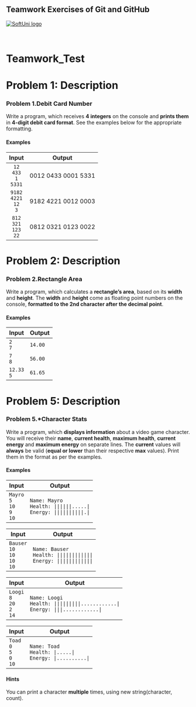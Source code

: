 ## Teamwork Exercises of Git and GitHub

<a href="https://softuni.bg/trainings/resources/officedocument/29648/team-exercise-problem-descriptions-software-technologies-march-2018" rel="GitandGitHub-Teamwork">  ![SoftUni logo][logo] <a/>

[logo]: http://innovationstarterbox.bg/wp-content/uploads/2016/05/Softuni_logo_trasparent.png "Logo Title Text 2"


<br/>

# Teamwork_Test

# Problem 1: Description
### Problem 1.**Debit Card Number**

Write a program, which receives **4 integers** on the
console and **prints them** in **4-digit debit card format**. See the examples below for the appropriate formatting.

#### **Examples**

|          Input                    |         Output         |
|:---------------------------------:|:----------------------:|
| `12`<br/>`433`<br/>`1`<br/>`5331` | 0012 0433 0001 5331    |
| `9182`<br/>`4221`<br/>`12`<br/>`3`| 9182 4221 0012 0003    |
| `812`<br/>`321`<br/>`123`<br/>`22`| 0812 0321 0123 0022    |


# Problem 2: Description
### Problem 2.**Rectangle Area**

Write a program, which calculates a **rectangle’s area**, based on its **width** and **height**. The **width** and **height** come as floating point numbers on the console, **formatted to the 2nd character after the decimal point**.

#### **Examples**

|    Input        |    Output    |
|-----------------|--------------|
| `2`<br/>`7`     |`14.00`       |
| `7`<br/>`8`     |`56.00`       |
| `12.33`<br/>`5` |`61.65`       |

# Problem 5: Description
### Problem 5.**\*Character Stats**

Write a program, which **displays information** about a video game character. You will receive their **name**, **current health**, **maximum health**, **current energy** and **maximum energy** on separate lines. The **current** values will **always** be valid (**equal or lower** than their respective **max** values). Print them in the format as per the examples.

#### **Examples**

|    Input                                       |    Output                                                                                 |
|------------------------------------------------|-------------------------------------------------------------------------------------------|
|    `Mayro`<br/>`5`<br/>`10`<br/>`9`<br/>`10`   |    `Name: Mayro`<br/>`Health: \|\|\|\|\|\|.....\|`<br/>`Energy: \|\|\|\|\|\|\|\|\|\|.\|`  |


|    Input                                          |    Output                                                                                         |
|---------------------------------------------------|---------------------------------------------------------------------------------------------------|
|    `Bauser`<br/>`10`<br/>`10`<br/>`10`<br/>`10`   |    `Name: Bauser`<br/>`Health: \|\|\|\|\|\|\|\|\|\|\|\|`<br/>`Energy: \|\|\|\|\|\|\|\|\|\|\|\|`   |



|    Input                                       |    Output                                                                                            |
|------------------------------------------------|------------------------------------------------------------------------------------------------------|
|    `Loogi`<br/>`8`<br/>`20`<br/>`2`<br/>`14`   |    `Name: Loogi`<br/>`Health: \|\|\|\|\|\|\|\|\|............\|`<br/>`Energy: \|\|\|............\|`   |



|    Input                                     |    Output                                                              |
|----------------------------------------------|------------------------------------------------------------------------|
|    `Toad`<br/>`0`<br/>`5`<br/>`0`<br/>`10`   |    `Name: Toad`<br/>`Health: \|.....\|`<br/>`Energy: \|..........\|`   |

#### Hints
        
You can print a character **multiple** times, using new string(character, count).


 